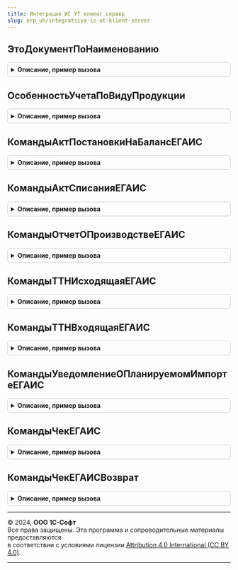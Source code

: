 ```yaml
---
title: Интеграция ИС УТ клиент сервер
slug: erp_uh/integratsiya-is-ut-klient-server
---
```



## ЭтоДокументПоНаименованию
<details style="margin: 1em 0; padding: 0.5em; border: 1px solid #ccc; border-radius: 6px;">

<summary style="font-weight: bold; cursor: pointer;">Описание, пример вызова</summary>

```bsl

//Определяет соответствие переданного документа проверяемому типу.
//
// Параметры:
//  Контекст - ФормаКлиентскогоПриложения, ДокументСсылка - Контекст для определения типа документа.
//  Имя      - Строка - имя объекта метаданного документа.
//
// Возвращаемое значение:
// 	Булево - это документ.
Функция ЭтоДокументПоНаименованию(Контекст, Имя) Экспорт
```

Пример вызова
```bsl
Результат = ИнтеграцияИСУТКлиентСервер.ЭтоДокументПоНаименованию(Контекст, Имя) 
```
</details>

## ОсобенностьУчетаПоВидуПродукции
<details style="margin: 1em 0; padding: 0.5em; border: 1px solid #ccc; border-radius: 6px;">

<summary style="font-weight: bold; cursor: pointer;">Описание, пример вызова</summary>

```bsl

//Возвращает значение особености учета номенклатуры по переданному виду продукции ИС
//или вид продукции ИС по переданной особенности учета номенклатуры
// Параметры:
//  ОсобенностьУчетаИлиВидПродукции - ПеречислениеСсылка.ОсобенностиУчетаНоменклатуры, ПеречислениеСсылка.ВидыПродукцииИС - особеннсоть учета номенклатуры или вид продукции ИС
// Возвращаемое значение:
//  ПеречислениеСсылка.ВидыПродукцииИС, ПеречислениеСсылка.ОсобенностиУчетаНоменклатуры - вид продукции ИС или особенность учета номенклатуры
//
Функция ОсобенностьУчетаПоВидуПродукции(ОсобенностьУчетаИлиВидПродукции) Экспорт
```

Пример вызова
```bsl
Результат = ИнтеграцияИСУТКлиентСервер.ОсобенностьУчетаПоВидуПродукции(ОсобенностьУчетаИлиВидПродукции) 
```
</details>

## КомандыАктПостановкиНаБалансЕГАИС
<details style="margin: 1em 0; padding: 0.5em; border: 1px solid #ccc; border-radius: 6px;">

<summary style="font-weight: bold; cursor: pointer;">Описание, пример вызова</summary>

```bsl

// Команды ввода выбора основания акта постановки на баланс ЕГАИС.
//
// Параметры:
//  Команды - Массив Из См. ПодключаемыеКомандыИСКлиенСервер.ОписаниеКоманды - Добавляемые на форму команды
Процедура КомандыАктПостановкиНаБалансЕГАИС(Команды) Экспорт
```

Пример вызова
```bsl
ИнтеграцияИСУТКлиентСервер.КомандыАктПостановкиНаБалансЕГАИС(Команды) 
```
</details>

## КомандыАктСписанияЕГАИС
<details style="margin: 1em 0; padding: 0.5em; border: 1px solid #ccc; border-radius: 6px;">

<summary style="font-weight: bold; cursor: pointer;">Описание, пример вызова</summary>

```bsl

// Команды ввода выбора основания акта списания ЕГАИС.
//
// Параметры:
//  Команды - Массив Из См. ПодключаемыеКомандыИСКлиенСервер.ОписаниеКоманды - Добавляемые на форму команды
Процедура КомандыАктСписанияЕГАИС(Команды) Экспорт
```

Пример вызова
```bsl
ИнтеграцияИСУТКлиентСервер.КомандыАктСписанияЕГАИС(Команды) 
```
</details>

## КомандыОтчетОПроизводствеЕГАИС
<details style="margin: 1em 0; padding: 0.5em; border: 1px solid #ccc; border-radius: 6px;">

<summary style="font-weight: bold; cursor: pointer;">Описание, пример вызова</summary>

```bsl

// Команды ввода выбора основания отчета о производстве ЕГАИС.
//
// Параметры:
//  Команды - Массив Из См. ПодключаемыеКомандыИСКлиенСервер.ОписаниеКоманды - Добавляемые на форму команды
Процедура КомандыОтчетОПроизводствеЕГАИС(Команды) Экспорт
```

Пример вызова
```bsl
ИнтеграцияИСУТКлиентСервер.КомандыОтчетОПроизводствеЕГАИС(Команды) 
```
</details>

## КомандыТТНИсходящаяЕГАИС
<details style="margin: 1em 0; padding: 0.5em; border: 1px solid #ccc; border-radius: 6px;">

<summary style="font-weight: bold; cursor: pointer;">Описание, пример вызова</summary>

```bsl

// Команды ввода выбора основания исходящей ТТН ЕГАИС.
//
// Параметры:
//  Команды - Массив Из См. ПодключаемыеКомандыИСКлиенСервер.ОписаниеКоманды - Добавляемые на форму команды
Процедура КомандыТТНИсходящаяЕГАИС(Команды) Экспорт
```

Пример вызова
```bsl
ИнтеграцияИСУТКлиентСервер.КомандыТТНИсходящаяЕГАИС(Команды) 
```
</details>

## КомандыТТНВходящаяЕГАИС
<details style="margin: 1em 0; padding: 0.5em; border: 1px solid #ccc; border-radius: 6px;">

<summary style="font-weight: bold; cursor: pointer;">Описание, пример вызова</summary>

```bsl

// Команды ввода выбора основания входящей ТТН ЕГАИС.
//
// Параметры:
//  Команды - Массив Из См. ПодключаемыеКомандыИСКлиенСервер.ОписаниеКоманды - Добавляемые на форму команды
Процедура КомандыТТНВходящаяЕГАИС(Команды) Экспорт
```

Пример вызова
```bsl
ИнтеграцияИСУТКлиентСервер.КомандыТТНВходящаяЕГАИС(Команды) 
```
</details>

## КомандыУведомлениеОПланируемомИмпортеЕГАИС
<details style="margin: 1em 0; padding: 0.5em; border: 1px solid #ccc; border-radius: 6px;">

<summary style="font-weight: bold; cursor: pointer;">Описание, пример вызова</summary>

```bsl

// Команды ввода выбора основания уведомления о планируемом импорте ЕГАИС.
//
// Параметры:
//  Команды - Массив Из См. ПодключаемыеКомандыИСКлиенСервер.ОписаниеКоманды - Добавляемые на форму команды
Процедура КомандыУведомлениеОПланируемомИмпортеЕГАИС(Команды) Экспорт
```

Пример вызова
```bsl
ИнтеграцияИСУТКлиентСервер.КомандыУведомлениеОПланируемомИмпортеЕГАИС(Команды) 
```
</details>

## КомандыЧекЕГАИС
<details style="margin: 1em 0; padding: 0.5em; border: 1px solid #ccc; border-radius: 6px;">

<summary style="font-weight: bold; cursor: pointer;">Описание, пример вызова</summary>

```bsl

// Команды ввода выбора основания чека ЕГАИС.
//
// Параметры:
//  Команды - Массив Из См. ПодключаемыеКомандыИСКлиенСервер.ОписаниеКоманды - Добавляемые на форму команды
Процедура КомандыЧекЕГАИС(Команды) Экспорт
```

Пример вызова
```bsl
ИнтеграцияИСУТКлиентСервер.КомандыЧекЕГАИС(Команды) 
```
</details>

## КомандыЧекЕГАИСВозврат
<details style="margin: 1em 0; padding: 0.5em; border: 1px solid #ccc; border-radius: 6px;">

<summary style="font-weight: bold; cursor: pointer;">Описание, пример вызова</summary>

```bsl

// Команды ввода выбора основания чека на возврат ЕГАИС.
//
// Параметры:
//  Команды - Массив Из См. ПодключаемыеКомандыИСКлиенСервер.ОписаниеКоманды - Добавляемые на форму команды
Процедура КомандыЧекЕГАИСВозврат(Команды) Экспорт
```

Пример вызова
```bsl
ИнтеграцияИСУТКлиентСервер.КомандыЧекЕГАИСВозврат(Команды) 
```
</details>

---

© 2024, **ООО 1С-Софт**  
Все права защищены. Эта программа и сопроводительные материалы предоставляются  
в соответствии с условиями лицензии [Attribution 4.0 International (CC BY 4.0)](https://creativecommons.org/licenses/by/4.0/legalcode).

---
